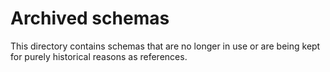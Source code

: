Archived schemas
================

This directory contains schemas that are no longer in use or are being kept for purely historical reasons as references.
